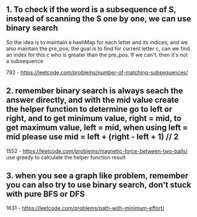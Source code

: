 ## 1. To check if the word is a subsequence of S, instead of scanning the S one by one, we can use binary search

So the idea is to maintain a hashMap for each letter and its indices, and we also maintain the pre_pos, the goal is to find for current letter c, can we find an index for this c who is greater than the pre_pos. If we can't, then it's not a subsequence

792 - https://leetcode.com/problems/number-of-matching-subsequences/

## 2. remember binary search is always seach the answer directly, and with the mid value create the helper function to determine go to left or right, and to get minimum value, right = mid, to get maximum value, left = mid, when using left = mid please use mid = left + (right - left + 1) // 2

1552 - https://leetcode.com/problems/magnetic-force-between-two-balls/  use greedy to calculate the helper function result

## 3. when you see a graph like problem, remember you can also try to use binary search, don't stuck with pure BFS or DFS

1631 - https://leetcode.com/problems/path-with-minimum-effort/
